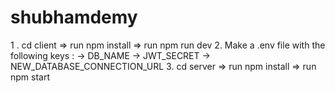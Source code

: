 # shubhamdemy

1 . cd client => run npm install => run npm run dev 2. Make a .env file with the following keys :
-> DB_NAME
-> JWT_SECRET
-> NEW_DATABASE_CONNECTION_URL 3. cd server => run npm install => run npm start
